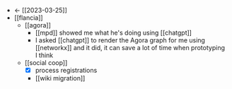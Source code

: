 - <- [[2023-03-25]]
- [[flancia]]
  - [[agora]]
    - [[mpd]] showed me what he's doing using [[chatgpt]]
    - I asked [[chatgpt]] to render the Agora graph for me using [[networkx]] and it did, it can save a lot of time when prototyping I think 
  - [[social coop]]
    - [x] process registrations
    - [[wiki migration]]
